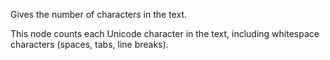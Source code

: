 Gives the number of characters in the text.

This node counts each Unicode character in the text, including whitespace characters (spaces, tabs, line breaks).
